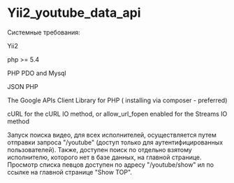 # Yii2_youtube_data_api
Системные требования:

 Yii2
 
 php >= 5.4
 
 PHP PDO and Mysql
 
 JSON PHP
 
 The Google APIs Client Library for PHP ( installing via composer - preferred)
 
 cURL for the cURL IO method, or allow_url_fopen enabled for the Streams IO method
 
 Запуск поиска видео, для всех исполнителей, осуществляется путем отправки запроса "/youtube"
 (доступ только для аутентифицированных пользователей).
 Также, доступен поиск по отдельно взятому исполнителю, которого нет в базе данных, на главной странице.
 Просмотр списка певцов доступен по адресу "/youtube/show" ил по ссылке на главной странице "Show TOP".
